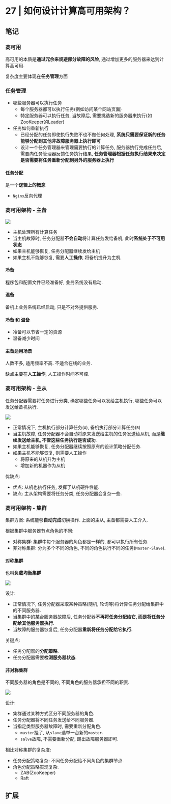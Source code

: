 # 27 | 如何设计计算高可用架构？

## 笔记

### 高可用

高可用的本质是**通过冗余来规避部分故障的风险**, 通过增加更多的服务器来达到计算高可用.

复杂度主要体现在**任务管理**方面

### 任务管理

* 哪些服务器可以执行任务
	* 每个服务器都可以执行任务(例如访问某个网站页面)
	* 特定服务器可以执行任务, 当故障后, 需要挑选新的服务器来执行(如ZooKeeper的Leader)
* 任务如何重新执行
	* 已经分配的任务即使执行失败不也不做任何处理, **系统只需要保证新的任务能够分配到其他非故障服务器上执行即可**
	* 设计一个任务管理器来管理需要执行的计算任务, 服务器执行完成任务后, 需要向任务管理器反馈任务执行结果, **任务管理器根据任务执行结果来决定是否需要将任务重新分配到另外的服务器上执行**

#### 任务分配

是一个**逻辑上的概念**

* `Nginx`反向代理

### 高可用架构 - 主备

![](./img/27_01.png)

* 主机处理所有计算任务
* 当主机故障时, 任务分配器**不会自动**将计算任务发给备机, 此时**系统处于不可用状态**
* 如果主机能够恢复, 任务分配器继续发给主机
* 如果主机不能够恢复, 需要**人工操作**, 将备机提升为主机

#### 冷备

程序包和配置文件已经准备好, 业务系统没有启动.

#### 温备

备机上业务系统已经启动, 只是不对外提供服务.

#### 冷备 和 温备

* 冷备可以节省一定的资源
* 温备减少时间

#### 主备适用场景

人数不多, 适用频率不高. 不适合在线的业务.

缺点主要在**人工操作**, 人工操作时间不可控.

### 高可用架构 - 主从

任务分配器需要将任务进行分类, 确定哪些任务可以发给主机执行, 哪些任务可以发送给备机执行.

![](./img/27_02.png)

* 正常情况下, 主机执行部分计算任务(`A`), 备机执行部分计算任务(`B`)
* 当主机故障, 任务分配器不会自动将原来发送给主机的任务发送给从机, 而是**继续发送给主机, 不管这些任务执行是否成功**.
* 如果主机能够恢复, 任务分配器继续按照原有的设计策略分配任务.
* 如果主机不能够恢复, 则需要人工操作
	* 将原来的从机升为主机
	* 增加新的机器作为从机

优缺点:

* 优点: 从机也执行任务, 发挥了从机硬件性能.
* 缺点: 主从架构需要将任务分类, 任务分配器会复杂一些.

### 高可用架构 - 集群

集群方案: 系统能够**自动完成**切换操作. 上面的主从, 主备都需要人工介入.

根据集群中服务器节点角色的不同:

* 对称集群: 集群中每个服务器的角色都是一样的, 都可以执行所有任务.
* 非对称集群: 分为多个不同的角色, 不同的角色执行不同的任务(`Master-Slave`).

#### 对称集群

也叫**负载均衡集群**

![](./img/27_03.png)

设计:

* 正常情况下, 任务分配器采取某种策略(随机, 轮询等)将计算任务分配给集群中的不同服务器.
* 当集群中的某台服务器故障后, 任务分配器**不再将任务分配给它, 而是将任务分配给其他服务器执行**.
* 当故障的服务器恢复后, 任务分配器**重新将任务分配给它执行**.

关键点:

* 任务分配器的**分配策略**.
* 任务分配器需要**检测服务器状态**.

#### 非对称集群

不同服务器的角色是不同的, 不同角色的服务器承担不同的职责.

![](./img/27_04.png)

设计:

* 集群通过某种方式区分不同服务器的角色.
* 任务分配器将不同任务发送给不同服务器.
* 当指定类型服务器故障时, 需要重新分配角色.
	* `master`挂了, 从`slave`选举一台新的`master`.
	* `salve`故障, 不需要重新分配, 踢出故障服务器即可.

相比对称集群的复杂度:

* 任务分配策略复杂: 不同任务分配给不同角色的集群节点.
* 角色分配策略实现复杂.
	* ZAB(ZooKeeper)
	* Raft

## 扩展
